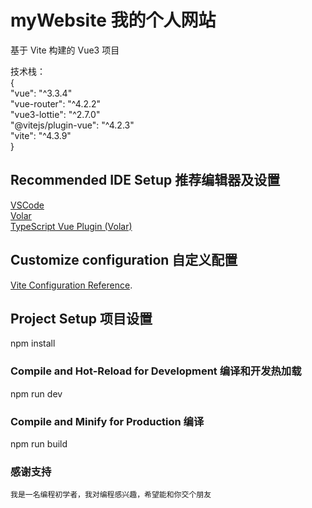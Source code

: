 # myWebsite 我的个人网站

基于 Vite 构建的 Vue3 项目

技术栈：<br>
{<br>
    "vue": "^3.3.4"<br>
    "vue-router": "^4.2.2"<br>
    "vue3-lottie": "^2.7.0"<br>
    "@vitejs/plugin-vue": "^4.2.3"<br>
    "vite": "^4.3.9"<br>
}<br>

## Recommended IDE Setup 推荐编辑器及设置

[VSCode](https://code.visualstudio.com/) <br>
[Volar](https://marketplace.visualstudio.com/items?itemName=Vue.volar) <br>
[TypeScript Vue Plugin (Volar)](https://marketplace.visualstudio.com/items?itemName=Vue.vscode-typescript-vue-plugin)<br>

## Customize configuration 自定义配置

[Vite Configuration Reference](https://vitejs.dev/config/).

## Project Setup 项目设置


npm install


### Compile and Hot-Reload for Development 编译和开发热加载


npm run dev


### Compile and Minify for Production 编译


npm run build


### 感谢支持

    我是一名编程初学者，我对编程感兴趣，希望能和你交个朋友
